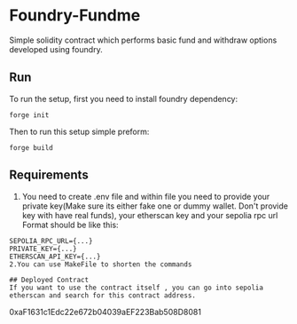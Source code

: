 # Foundry-Fundme

Simple solidity contract which performs basic fund and withdraw options developed using foundry.

## Run

To run the setup, first you need to install foundry dependency:

```
forge init
```
Then to run this setup simple preform:
```
forge build
```
## Requirements
1. You need to create .env file and within file you need to provide your private key(Make sure its either fake one or dummy wallet. Don't provide key with have real funds), your etherscan key and your sepolia rpc url
Format should be like this:
```
SEPOLIA_RPC_URL={...}
PRIVATE_KEY={...}
ETHERSCAN_API_KEY={...}
2.You can use MakeFile to shorten the commands

## Deployed Contract
If you want to use the contract itself , you can go into sepolia etherscan and search for this contract address.
```
0xaF1631c1Edc22e672b04039aEF223Bab508D8081
```